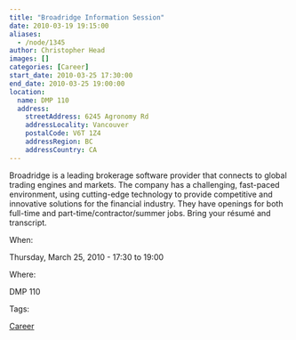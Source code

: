 ```yaml
---
title: "Broadridge Information Session"
date: 2010-03-19 19:15:00
aliases:
  - /node/1345
author: Christopher Head
images: []
categories: [Career]
start_date: 2010-03-25 17:30:00
end_date: 2010-03-25 19:00:00
location:
  name: DMP 110
  address:
    streetAddress: 6245 Agronomy Rd
    addressLocality: Vancouver
    postalCode: V6T 1Z4
    addressRegion: BC
    addressCountry: CA
---
```


Broadridge is a leading brokerage software provider that connects to global trading engines and markets. The company has a challenging, fast-paced environment, using cutting-edge technology to provide competitive and innovative solutions for the financial industry. They have openings for both full-time and part-time/contractor/summer jobs. Bring your résumé and transcript.

When: 

Thursday, March 25, 2010 - 17:30 to 19:00

Where: 

DMP 110

Tags: 

[Career](/career)
